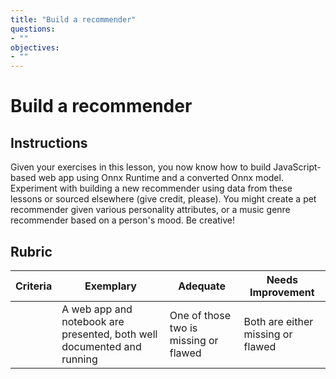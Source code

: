 ```yaml
---
title: "Build a recommender"
questions:
- ""
objectives:
- ""
---
```


# Build a recommender

## Instructions

Given your exercises in this lesson, you now know how to build JavaScript-based web app using Onnx Runtime and a converted Onnx model. Experiment with building a new recommender using data from these lessons or sourced elsewhere (give credit, please). You might create a pet recommender given various personality attributes, or a music genre recommender based on a person's mood. Be creative!

## Rubric

| Criteria | Exemplary                                                              | Adequate                              | Needs Improvement                 |
| -------- | ---------------------------------------------------------------------- | ------------------------------------- | --------------------------------- |
|          | A web app and notebook are presented, both well documented and running | One of those two is missing or flawed | Both are either missing or flawed |
